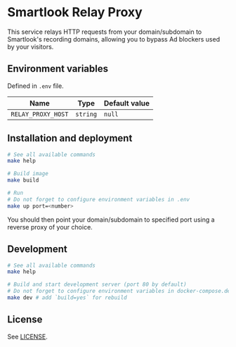 # Smartlook Relay Proxy

This service relays HTTP requests from your domain/subdomain to
Smartlook's recording domains, allowing you to bypass Ad blockers used
by your visitors.

## Environment variables

Defined in `.env` file.

| Name               | Type     | Default value |
| ------------------ | -------- | ------------- |
| `RELAY_PROXY_HOST` | `string` | `null`        |

## Installation and deployment

```sh
# See all available commands
make help

# Build image
make build

# Run
# Do not forget to configure environment variables in .env
make up port=<number>
```

You should then point your domain/subdomain to specified port using a reverse proxy of your choice.

## Development

```sh
# See all available commands
make help

# Build and start development server (port 80 by default)
# Do not forget to configure environment variables in docker-compose.dev.yml
make dev # add `build=yes` for rebuild
```

## License

See [LICENSE](LICENSE).
